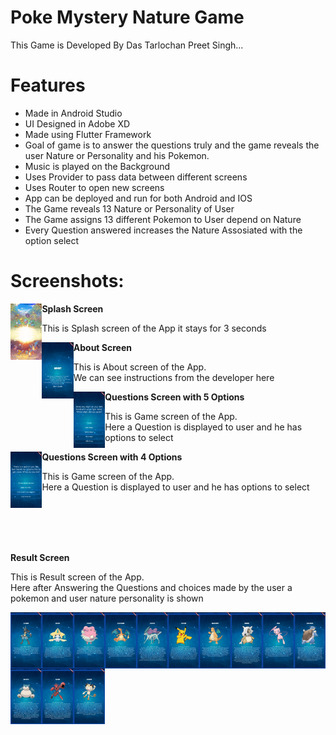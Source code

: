 # Poke Mystery Nature Game

This Game is Developed By Das Tarlochan Preet Singh...

# Features
- Made in Android Studio
- UI Designed in Adobe XD
- Made using Flutter Framework
- Goal of game is to answer the questions truly and the game reveals the user Nature or Personality and his Pokemon.
- Music is played on the Background
- Uses Provider to pass data between different screens
- Uses Router to open new screens
- App can be deployed and run for both Android and IOS
- The Game reveals 13 Nature or Personality of User
- The Game assigns 13 different Pokemon to User depend on Nature
- Every Question answered increases the Nature Assosiated with the option select 

# Screenshots:
<p>
<b>Splash Screen</b>
<img
align="left"
src="Screenshots/splashscreen.png"
raw=true
alt="Splash Screen"
width="10%"
height = "20%"
/> 
<p align="left">This is Splash screen of the App it stays for 3 seconds</p>
</p>

<p>
<b>About Screen</b>
<img
align="left"
src="Screenshots/about.png"
raw=true
alt="About Screen"
width="10%"
height = "20%"
/> 
<p align="left">This is About screen of the App.
<br>We can see instructions from the developer here <br></p>
</p>

<p>
<b>Questions Screen with 5 Options</b>
<img
align="left"
src="Screenshots/question5sopt.png"
raw=true
alt="Questions Screen with 5 Options"
width="10%"
height = "20%"
/> 
<p align="left">This is Game screen of the App.
<br>Here a Question is displayed to user and he has options to select <br></p>
</p>

<p>
<b>Questions Screen with 4 Options</b>
<img
align="left"
src="Screenshots/question4opt.png"
raw=true
alt="Questions Screen with 4 Options"
width="10%"
height = "20%"
/> 
<p align="left">This is Game screen of the App.
<br>Here a Question is displayed to user and he has options to select <br></p>
</p>
<br>
<br>
<br>
<br>
<p>
<b  align="left" >Result Screen</b>
<p align="left">This is Result screen of the App.
<br>Here after Answering the Questions and choices made by the user a pokemon and user nature personality is shown <br></p>
</p>
<img
align="left"
src="Screenshots/bravelucario.png"
raw=true
alt="bravelucario"
width="10%"
height = "20%"
/>
<img
align="left"
src="Screenshots/calmjirachi.png"
raw=true
alt="calmjirachi"
width="10%"
height = "20%"
/>
<img
align="left"
src="Screenshots/docileblissey.png"
raw=true
alt="docileblissey"
width="10%"
height = "20%"
/>
<img
align="left"
src="Screenshots/hardycharizard.png"
raw=true
alt="hardycharizard"
width="10%"
height = "20%"
/>  
<img
align="left"
src="Screenshots/hastysuicune.png"
raw=true
alt="hastysuicune"
width="10%"
height = "20%"
/>
<img
align="left"
src="Screenshots/impishpikachu.png"
raw=true
alt="impishpikachu"
width="10%"
height = "20%"
/>
<img
align="left"
src="Screenshots/jollydragonite.png"
raw=true
alt="jollydragonite"
width="10%"
height = "20%"
/>
<img
align="left"
src="Screenshots/lonelycubone.png"
raw=true
alt="lonelycubone"
width="10%"
height = "20%"
/>
  
<img
align="left"
src="Screenshots/naivemew.png"
raw=true
alt="naivemew"
width="10%"
height = "20%"
/>
<img
align="left"
src="Screenshots/quirkyblastoise.png"
raw=true
alt="quirkyblastoise"
width="10%"
height = "20%"
/>
<img
align="left"
src="Screenshots/relaxedsnorlax.png"
raw=true
alt="relaxedsnorlax"
width="10%"
height = "20%"
/>
<img
align="left"
src="Screenshots/sassyscizor.png"
raw=true
alt="sassyscizor"
width="10%"
height = "20%"
/>
<img
align="left"
src="Screenshots/timidmeowth.png"
raw=true
alt="timidmeowth"
width="10%"
height = "20%"
/>

